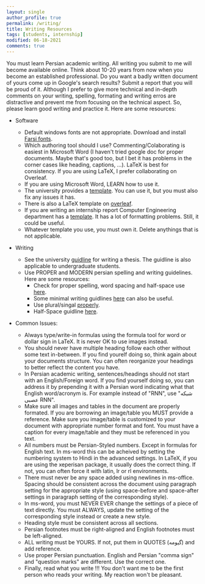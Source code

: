 ```yaml
---
layout: single
author_profile: true
permalink: /writing/
title: Writing Resources
tags: [students, internship]
modified: 06-18-2021
comments: true
---
```

You must learn Persian academic writing. All writing you submit to me will become available online. Think about 10-20 years from now when you become an established professional. Do you want a badly written document of yours come up in Google's search results? Submit a report that you will be proud of it. Although I prefer to give more technical and in-depth comments on your writing, spelling, formating and writing erros are distractive and prevent me from focusing on the technical aspect. So, please learn good writing and practice it. Here are some resources:
* Software
    * Default windows fonts are not appropriate. Download and install [Farsi fonts](https://soft98.ir/graphic/font/2642-%D9%81%D9%88%D9%86%D8%AA-%D9%81%D8%A7%D8%B1%D8%B3%DB%8C.html).
    * Which authoring tool should I use? Commenting/Colaborating is easiest in Microsoft Word (I haven't tried google doc for proper documents. Maybe that's good too, but I bet it has problems in the corner cases like heading, captions, ...). LaTeX is best for consistency. If you are using LaTeX, I prefer collaborating on Overleaf.
    * If you are using Microsoft Word, LEARN how to use it.
    * The university provides a [template](http://pga.iust.ac.ir/page/6638/%D8%A7%D9%84%DA%AF%D9%88-_YW_PAR_OPEN_Template_YW_PAR_CLOSE_). You can use it, but you must also fix any issues it has. 
    * There is also a LaTeX template on [overleaf](https://www.overleaf.com/latex/templates/thesis-for-iran-university-of-science-and-technology-pyn-nmh-bry-dnshgh-lm-wsnt-yrn/dmqfwdysjgmj).
    * If you are writing an internship report Computer Engineering department has a [template](http://ce.iust.ac.ir/files/dept_ce/files/final_Template_of_Internship.docx). It has a lot of formatting problems. Still, it could be useful.
    * Whatever template you use, you must own it. Delete anythings that is not applicable.
* Writing
    * See the university [guidline](http://campus2.iust.ac.ir/files/pga/pdf/rules/Guide/guide_to_writing_theses_final.pdf) for writing a thesis. The guidline is also applicable to undergraduate students.
    * Use PROPER and MODERN persian spelling and writing guidelines. Here are some resources:
        * Check for proper spelling, word spacing and half-space use [here](https://emla.virastaran.net/). 
        * Some minimal writing guidlines [here](https://virastaran.net/khat/) can also be useful.
        * Use plural/singal [properly](http://www.naasar.ir/persian-4/).
        * Half-Space guidline [here](https://utype.ir/blog/%D9%86%DB%8C%D9%85-%D9%81%D8%A7%D8%B5%D9%84%D9%87-%D9%81%D8%A7%D8%B1%D8%B3%DB%8C/).

* Common Issues:
    * Always type/write-in formulas using the formula tool for word or dollar sign in LaTeX. It is never OK to use images instead.
    * You should never have multiple heading follow each other without some text in-between. If you find yourelf doing so, think again about your documents structure. You can often reorganize your headings to better reflect the content you have.
    * In Persian academic writing, sentences/headings should not start with an English/Foreign word. If you find yourself doing so, you can address it by prepending it with a Persian word indicating what that English word/acronym is. For example instead of "RNN", use "شبکه عصبی RNN".
    * Make sure all images and tables in the document are properly formated. If you are borrowing an image/table you MUST provide a reference. Make sure you image/table is customized to your document with appropriate number format and font. You must have a caption for every image/table and they must be referenced in you text. 
    * All numbers must be Persian-Styled numbers. Except in formulas for English text. In ms-word this can be acheived by setting the numbering system to Hindi in the advanced settings. In LaTeX, if you are using the xeperisan package, it usually does the correct thing. If not, you can often force it with latin, lr or rl environments.
    * There must never be any space added using newlines in ms-office. Spacing should be consistent across the document using paragraph setting for the appropriate style (using space-before and space-after settings in paragraph setting of the corresponding style).
    * In ms-word, you must NEVER EVER change the settings of a piece of text directly. You must ALWAYS, update the setting of the corresponding style instead or create a new style.
    * Heading style must be consistent across all sections.
    * Persian footnotes must be right-aligned and English footnotes must be left-aligned.
    * ALL writing must be YOURS. If not, put them in QUOTES (گیومه) and add reference. 
    * Use proper Persian punctuation. English and Persian "comma sign" and "question marks" are different. Use the correct one.
    * Finally, read what you write !!! You don't want me to be the first person who reads your writing. My reaction won't be pleasant. 
